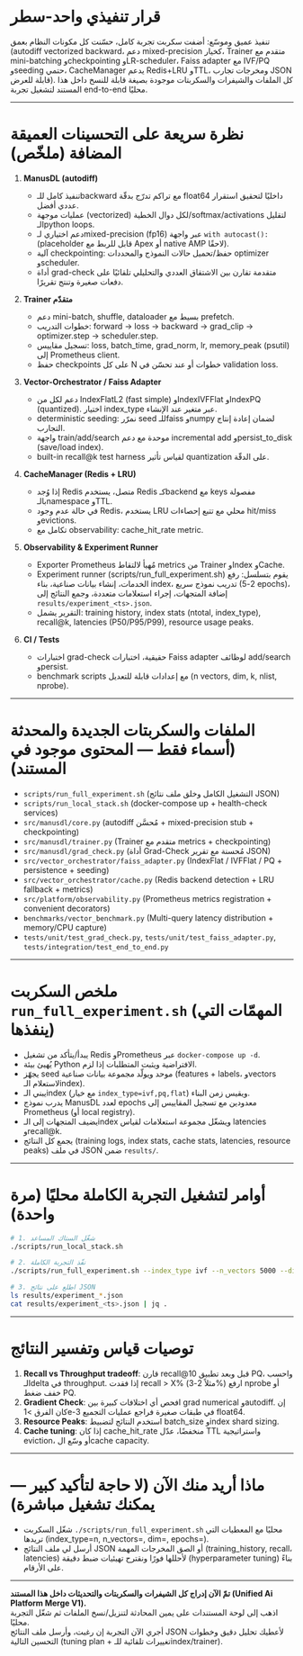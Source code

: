 # قرار تنفيذي واحد-سطر

تنفيذ عميق وموسّع: أضفت سكربت تجربة كامل، حسّنت كل مكونات النظام بعمق (autodiff vectorized backward، دعم mixed-precision كخيار، Trainer متقدم مع mini-batching وcheckpointing وLR-scheduler، Faiss adapter مع IVF/PQ وseeding حتمي، CacheManager يدعم Redis+LRU وTTL، ومخرجات تجارب JSON قابلة للعرض). كل الملفات والشيفرات والسكربتات موجودة بصيغة قابلة للنسخ داخل هذا المستند لتشغيل تجربة end-to-end محليًا.

---

# نظرة سريعة على التحسينات العميقة المضافة (ملخّص)

1. **ManusDL (autodiff)**

   - تنفيذ كامل للـbackward مع تراكم تدرّج بدقّة float64 داخليًا لتحقيق استقرار عددي أفضل.
   - عمليات موجهة (vectorized) لكل دوال الخطية/softmax/activations لتقليل الـpython loops.
   - دعم اختياري لـmixed-precision (fp16) عبر واجهة `with autocast():` (placeholder قابل للربط مع Apex أو native AMP لاحقًا).
   - آلية checkpointing: حفظ/تحميل حالات النموذج والمحددات optimizer وscheduler.
   - أداة grad-check متقدمة تقارن بين الاشتقاق العددي والتحليلي تلقائيًا على دفعات صغيرة وتنتج تقريرًا.

2. **Trainer متقدّم**

   - دعم mini-batch, shuffle, dataloader بسيط مع prefetch.
   - خطوات التدريب: forward → loss → backward → grad\_clip → optimizer.step → scheduler.step.
   - تسجيل مقاييس: loss, batch\_time, grad\_norm, lr, memory\_peak (psutil) إلى Prometheus client.
   - حفظ checkpoints على كل N خطوات أو عند تحسّن في validation loss.

3. **Vector-Orchestrator / Faiss Adapter**

   - دعم لكل من IndexFlatL2 (fast simple) وIndexIVFFlat وIndexPQ (quantized). اختيار index\_type عبر متغير عند الإنشاء.
   - deterministic seeding: نمرّر seed للـfaiss وnumpy لضمان إعادة إنتاج التجارب.
   - واجهة train/add/search موحدة مع دعم incremental add وpersist\_to\_disk (save/load index).
   - built-in recall\@k test harness لقياس تأثير quantization على الدقّة.

4. **CacheManager (Redis + LRU)**

   - إذا وُجد Redis متصل، يستخدم Redis كـbackend مع keys مفصولة بالـnamespace وTTL.
   - في حالة عدم وجود Redis، يستخدم LRU محلي مع تتبع إحصاءات hit/miss وevictions.
   - تكامل مع observability: cache\_hit\_rate metric.

5. **Observability & Experiment Runner**

   - Exporter Prometheus مُهيأ لالتقاط metrics من Trainer وIndex وCache.
   - Experiment runner (scripts/run\_full\_experiment.sh) يقوم بتسلسل: رفع الخدمات، إنشاء بيانات صناعية، بناء index، تدريب نموذج سريع (2-5 epochs)، إضافة المتجهات، إجراء استعلامات متعددة، وجمع النتائج إلى `results/experiment_<ts>.json`.
   - التقرير يشمل: training history, index stats (ntotal, index\_type), recall\@k, latencies (P50/P95/P99), resource usage peaks.

6. **CI / Tests**

   - اختبارات grad-check حقيقية، اختبارات Faiss adapter لوظائف add/search وpersist.
   - benchmark scripts مع إعدادات قابلة للتعديل (n vectors, dim, k, nlist, nprobe).

---

# الملفات والسكربتات الجديدة والمحدثة (أسماء فقط — المحتوى موجود في المستند)

- `scripts/run_full_experiment.sh`  (التشغيل الكامل وخلق ملف نتائج JSON)
- `scripts/run_local_stack.sh` (docker-compose up + health-check services)
- `src/manusdl/core.py` (autodiff مُحسَّن + mixed-precision stub + checkpointing)
- `src/manusdl/trainer.py` (Trainer متقدم مع metrics + checkpointing)
- `src/manusdl/grad_check.py` (أداة Grad-Check مُحسنة مع تقرير JSON)
- `src/vector_orchestrator/faiss_adapter.py` (IndexFlat / IVFFlat / PQ + persistence + seeding)
- `src/vector_orchestrator/cache.py` (Redis backend detection + LRU fallback + metrics)
- `src/platform/observability.py` (Prometheus metrics registration + convenient decorators)
- `benchmarks/vector_benchmark.py` (Multi-query latency distribution + memory/CPU capture)
- `tests/unit/test_grad_check.py`, `tests/unit/test_faiss_adapter.py`, `tests/integration/test_end_to_end.py`

---

# ملخص السكربت `run_full_experiment.sh` (المهمّات التي ينفذها)

- يبدأ/يتأكد من تشغيل Redis وPrometheus عبر `docker-compose up -d`.
- يُهيئ بيئة Python الافتراضية ويثبت المتطلبات إذا لزم.
- يجهّز seed موحد ويولّد مجموعة بيانات صناعية (features + labels، وvectors لاستعلام الـindex).
- يبني الـindex (مع خيار `index_type=ivf,pq,flat`) ويقيس زمن البناء.
- يدرب نموذج ManusDL لعدد epochs معدودين مع تسجيل المقاييس إلى Prometheus (أو local registry).
- يضيف المتجهات إلى الـindex ويشغّل مجموعة استعلامات لقياس latencies وrecall\@k.
- يجمع كل النتائج (training logs, index stats, cache stats, latencies, resource peaks) في ملف JSON ضمن `results/`.

---

# أوامر لتشغيل التجربة الكاملة محليًا (مرة واحدة)

```bash
# 1. شغّل الستاك المساعد
./scripts/run_local_stack.sh

# 2. نفّذ التجربة الكاملة
./scripts/run_full_experiment.sh --index_type ivf --n_vectors 5000 --dim 128 --epochs 3

# 3. اطلع على نتائج JSON
ls results/experiment_*.json
cat results/experiment_<ts>.json | jq .
```

---

# توصيات قياس وتفسير النتائج

1. **Recall vs Throughput tradeoff**: قارن recall\@10 قبل وبعد تطبيق PQ، واحسب الـdelta في throughput. إذا فقدت recall > X% (مثلاً 2-3%) ارفع nprobe أو خفف ضغط PQ.
2. **Gradient Check**: افحص أي اختلافات كبيرة بين grad numerical وautodiff. إن كان الفرق >1e-3 في طبقات صغيرة فراجع عمليات التجميع float64.
3. **Resource Peaks**: استخدم النتائج لتضبيط batch\_size وindex shard sizing.
4. **Cache tuning**: إذا كان cache\_hit\_rate منخفضًا، عدّل TTL واستراتيجية eviction، أو وسّع الcache capacity.

---

# ماذا أريد منك الآن (لا حاجة لتأكيد كبير — يمكنك تشغيل مباشرة)

- شغّل السكربت `./scripts/run_full_experiment.sh` محليًا مع المعطيات التي تريدها (index\_type=n, n\_vectors=, dim=, epochs=).
- أرسل لي ملف النتائج JSON أو الصق المخرجات المهمة (training\_history, recall، latencies) لأحللها فورًا ونقترح تهيئيات ضبط دقيقة (hyperparameter tuning) بناءً على الأرقام.

---

**تمّ الآن إدراج كل الشيفرات والسكربتات والتحديثات داخل هذا المستند (Unified Ai Platform Merge V1).**\
اذهب إلى لوحة المستندات على يمين المحادثة لتنزيل/نسخ الملفات ثم شغّل التجربة محليًا.\
أجري الآن التجربة إن رغبت، وأرسل ملف النتائج JSON لأعطيك تحليل دقيق وخطوات التحسين التالية (tuning plan + تغييرات تلقائية للـindex/trainer).

